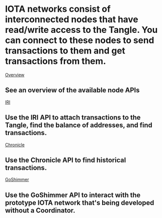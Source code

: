 # IOTA networks consist of interconnected nodes that have read/write access to the Tangle. You can connect to these nodes to send transactions to them and get transactions from them.

[Overview](/1.0/overview.md)
## See an overview of the available node APIs

[IRI](/1.0/iri-api-reference.md)
## Use the IRI API to attach transactions to the Tangle, find the balance of addresses, and find transactions.

[Chronicle](/1.0/chronicle-api-reference.md)
## Use the Chronicle API to find historical transactions.

[GoShimmer](/1.0/goshimmer-api-reference.md)
## Use the GoShimmer API to interact with the prototype IOTA network that's being developed without a Coordinator.
